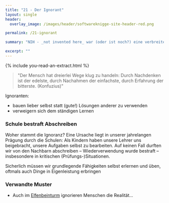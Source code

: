 ```yaml
---
title: "21 - Der Ignorant"
layout: single
header:
  overlay_image: /images/header/softwareknigge-site-header-red.png

permalink: /21-ignorant

summary: "NIH - _not invented here_ war (oder ist noch?) eine verbreitete Krankheit, und eine von mehreren Möglichkeit, Ignoranz zu zeigen."

excerpt: ""
---
```


{% include you-read-an-extract.html %}



> "Der Mensch hat dreierlei Wege klug zu handeln: Durch Nachdenken ist der edelste,
durch Nachahmen der einfachste,
durch Erfahrung der bitterste. (Konfuzius)"

Ignoranten:

* bauen lieber selbst statt (gute!) Lösungen anderer zu verwenden
* verweigern sich dem ständigen Lernen

### Schule bestraft Abschreiben
Woher stammt die Ignoranz? Eine Ursache liegt in unserer jahrelangen Prägung durch die Schulen: Als Kindern haben unsere Lehrer uns beigebracht, unsere Aufgaben selbst zu bearbeiten. Auf keinen Fall durften wir von den Nachbarn abschreiben – Wiederverwendung wurde bestraft – insbesondere in kritischen (Prüfungs-)Situationen.

Sicherlich müssen wir grundlegende Fähigkeiten selbst erlernen und üben, oftmals auch Dinge in Eigenleistung erbringen


### Verwandte Muster

* Auch im [Elfenbeinturm](/02-elfenbeinturm) ignorieren Menschen die Realität...
